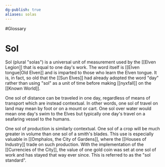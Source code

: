 ```yaml
---
dg-publish: true
aliases: solas
---
```

#Glossary 
# Sol

Sol (plural "solas") is a universal unit of measurement used by the [[Elven Legion]] that is equal to one day's work. The word itself is [[Elven tongue|Old Elven]] and is imparted to those who learn the Elven tongue. It is, in fact, so old that the [[Sun Elves]] had already adopted the word "day" rather than using "sol" as a unit of time before making [[nyxfall]] on the [[Known World]].

One sol of distance can be traveled in one day, regardless of means of transport which are instead contextual. In other words, one sol of travel on land may mean by foot or on a mount or cart. One sol over water would mean one day's swim to the Elves but typically one day's travel on a seafaring vessel to the humans.

One sol of production is similarly contextual. One sol of a crop will be much greater in volume than one sol of a smith's blades. This use is especially valuable in [[Omphalos, the City of Gardens]], where the [[Houses of Industry]] trade on such production. With the implementation of the [[Currencies of the City]], the value of one gold coin was set at one sol of work and has stayed that way ever since. This is referred to as the "sol standard".